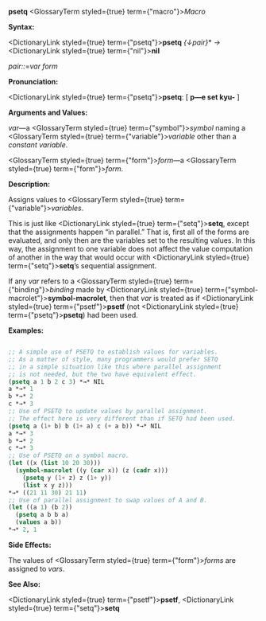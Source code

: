**psetq** <GlossaryTerm styled={true} term={"macro"}><i>Macro</i></GlossaryTerm> 



**Syntax:** 



<DictionaryLink styled={true} term={"psetq"}><b>psetq</b></DictionaryLink> *\{↓pair\}*\* *→* <DictionaryLink styled={true} term={"nil"}><b>nil</b></DictionaryLink> 



*pair::*=*var form* 



**Pronunciation:** 



<DictionaryLink styled={true} term={"psetq"}><b>psetq</b></DictionaryLink>: [ **p—e set kyu-** ] 



**Arguments and Values:** 



*var*—a <GlossaryTerm styled={true} term={"symbol"}><i>symbol</i></GlossaryTerm> naming a <GlossaryTerm styled={true} term={"variable"}><i>variable</i></GlossaryTerm> other than a *constant variable*. 



<GlossaryTerm styled={true} term={"form"}><i>form</i></GlossaryTerm>—a <GlossaryTerm styled={true} term={"form"}><i>form</i></GlossaryTerm>. 



**Description:** 



Assigns values to <GlossaryTerm styled={true} term={"variable"}><i>variables</i></GlossaryTerm>. 



This is just like <DictionaryLink styled={true} term={"setq"}><b>setq</b></DictionaryLink>, except that the assignments happen “in parallel.” That is, first all of the forms are evaluated, and only then are the variables set to the resulting values. In this way, the assignment to one variable does not affect the value computation of another in the way that would occur with <DictionaryLink styled={true} term={"setq"}><b>setq</b></DictionaryLink>’s sequential assignment. 



If any *var* refers to a <GlossaryTerm styled={true} term={"binding"}><i>binding</i></GlossaryTerm> made by <DictionaryLink styled={true} term={"symbol-macrolet"}><b>symbol-macrolet</b></DictionaryLink>, then that *var* is treated as if <DictionaryLink styled={true} term={"psetf"}><b>psetf</b></DictionaryLink> (not <DictionaryLink styled={true} term={"psetq"}><b>psetq</b></DictionaryLink>) had been used. 















**Examples:**
```lisp

;; A simple use of PSETQ to establish values for variables. 
;; As a matter of style, many programmers would prefer SETQ 
;; in a simple situation like this where parallel assignment 
;; is not needed, but the two have equivalent effect. 
(psetq a 1 b 2 c 3) *→* NIL 
a *→* 1 
b *→* 2 
c *→* 3 
;; Use of PSETQ to update values by parallel assignment. 
;; The effect here is very different than if SETQ had been used. 
(psetq a (1+ b) b (1+ a) c (+ a b)) *→* NIL 
a *→* 3 
b *→* 2 
c *→* 3 
;; Use of PSETQ on a symbol macro. 
(let ((x (list 10 20 30))) 
  (symbol-macrolet ((y (car x)) (z (cadr x))) 
    (psetq y (1+ z) z (1+ y)) 
    (list x y z))) 
*→* ((21 11 30) 21 11) 
;; Use of parallel assignment to swap values of A and B. 
(let ((a 1) (b 2)) 
  (psetq a b b a) 
  (values a b)) 
*→* 2, 1 

```
**Side Effects:** 



The values of <GlossaryTerm styled={true} term={"form"}><i>forms</i></GlossaryTerm> are assigned to *vars*. 



**See Also:** 



<DictionaryLink styled={true} term={"psetf"}><b>psetf</b></DictionaryLink>, <DictionaryLink styled={true} term={"setq"}><b>setq</b></DictionaryLink> 



